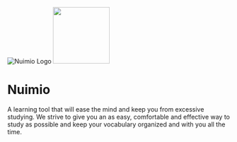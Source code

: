 ![Nuimio Logo](https://nuimio.com/images/svgs/static%20logo.svg)
<img src="url(https://nuimio.com/images/svgs/static%20logo.svg)" width="128"/>
# Nuimio
A learning tool that will ease the mind and keep you from excessive studying. We strive to give you an as easy, comfortable and effective way to study as possible and keep your vocabulary organized and with you all the time.
